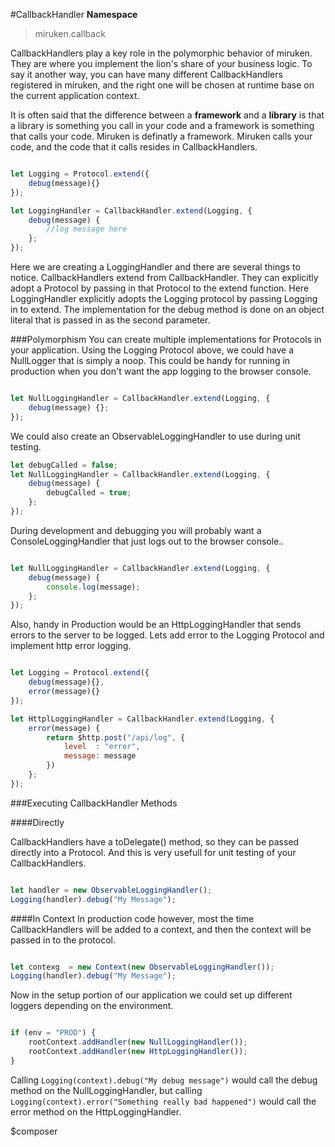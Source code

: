 #CallbackHandler
**Namespace**
>miruken.callback 

CallbackHandlers play a key role in the polymorphic behavior of miruken.  They are where you implement the lion's share of your business logic.
To say it another way, you can have many different CallbackHandlers registered in miruken, and the right one will be chosen at runtime base on
the current application context.

It is often said that the difference between a **framework** and a **library** is that a library is something you call in your code and a framework
is something that calls your code.  Miruken is definatly a framework.  Miruken calls your code, and the code that it calls resides in 
CallbackHandlers.

```Javascript

let Logging = Protocol.extend({
    debug(message){}
});

let LoggingHandler = CallbackHandler.extend(Logging, {
    debug(message) {
        //log message here 
    };
});

```

Here we are creating a LoggingHandler and there are several things to notice.  CallbackHandlers extend from CallbackHandler.
They can explicitly adopt a Protocol by passing in that Protocol to the extend function. Here LoggingHandler explicitly 
adopts the Logging protocol by passing Logging in to extend. The implementation for the debug method is done on an object
literal that is passed in as the second parameter. 

###Polymorphism
You can create multiple implementations for Protocols in your application.
Using the Logging Protocol above, we could have a NullLogger that is simply a noop.
This could be handy for running in production when you don't want the app logging to the browser console.

```Javascript

let NullLoggingHandler = CallbackHandler.extend(Logging, {
    debug(message) {};
});

```

We could also create an ObservableLoggingHandler to use during unit testing.

```Javascript
let debugCalled = false;
let NullLoggingHandler = CallbackHandler.extend(Logging, {
    debug(message) {
        debugCalled = true; 
    };
});

```
 
During development and debugging you will probably want a ConsoleLoggingHandler that just
logs out to the browser console..

```Javascript

let NullLoggingHandler = CallbackHandler.extend(Logging, {
    debug(message) {
        console.log(message);
    };
});

```

Also, handy in Production would be an HttpLoggingHandler that sends errors to the server to be logged.
Lets add error to the Logging Protocol and implement http error logging. 

```Javascript

let Logging = Protocol.extend({
    debug(message){},
    error(message){}
});

let HttplLoggingHandler = CallbackHandler.extend(Logging, {
    error(message) {
        return $http.post("/api/log", {
            level  : "error",
            message: message
        })
    };
});

```

###Executing CallbackHandler Methods


####Directly

CallbackHandlers have a toDelegate() method, so they can be passed directly into a Protocol.
And this is very usefull for unit testing of your CallbackHandlers.

```JavaScript

let handler = new ObservableLoggingHandler();
Logging(handler).debug("My Message");

```


####In Context
In production code however, most the time CallbackHandlers will be added to a context, and then
the context will be passed in to the protocol. 

```JavaScript

let contexg  = new Context(new ObservableLoggingHandler());
Logging(handler).debug("My Message");

```

Now in the setup portion of our application we could set up different loggers depending on the environment.

```JavaScript

if (env = "PROD") {
    rootContext.addHandler(new NullLoggingHandler());
    rootContext.addHandler(new HttpLoggingHandler());
}

```

Calling `Logging(context).debug("My debug message")` would call the debug method on the NullLoggingHandler, but calling
`Logging(context).error("Something really bad happened")` would call the error method on the HttpLoggingHandler.

$composer

